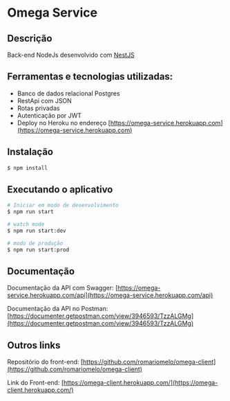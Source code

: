 # Omega Service

## Descrição

Back-end NodeJs desenvolvido com [NestJS](https://github.com/nestjs/nest)

## Ferramentas e tecnologias utilizadas:

- Banco de dados relacional Postgres
- RestApi com JSON
- Rotas privadas
- Autenticação por JWT
- Deploy no Heroku no endereço [https://omega-service.herokuapp.com](https://omega-service.herokuapp.com)

## Instalação

```bash
$ npm install
```

## Executando o aplicativo

```bash
# Iniciar em modo de desenvolvimento
$ npm run start

# watch mode
$ npm run start:dev

# modo de produção
$ npm run start:prod
```

## Documentação

Documentação da API com Swagger: [https://omega-service.herokuapp.com/api](https://omega-service.herokuapp.com/api)

Documentação da API no Postman: [https://documenter.getpostman.com/view/3946593/TzzALGMg](https://documenter.getpostman.com/view/3946593/TzzALGMg)

## Outros links

Repositório do front-end: [https://github.com/romariomelo/omega-client](https://github.com/romariomelo/omega-client)

Link do Front-end: [https://omega-client.herokuapp.com/](https://omega-client.herokuapp.com/)
